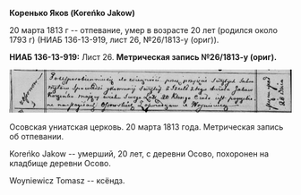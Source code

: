 **Коренько Яков (Koreńko Jakow)**

20 марта 1813 г -- отпевание, умер в возрасте 20 лет (родился около 1793
г) (НИАБ 136-13-919, лист 26, №26/1813-у (ориг)).

**НИАБ 136-13-919:** Лист 26. **Метрическая запись №26/1813-у (ориг).**

![](./media/72728b7b047c543d75756eef71b950e6dba6de13.png)

Осовская униатская церковь. 20 марта 1813 года. Метрическая запись об
отпевании.

Koreńko Jakow -- умерший, 20 лет, с деревни Осово, похоронен на кладбище
деревни Осово.

Woyniewicz Tomasz -- ксёндз.
